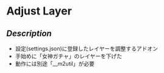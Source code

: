 # Adjust Layer
## *Description*
* 設定(settings.json)に登録したレイヤーを調整するアドオン
* 手始めに「女神ガチャ」のレイヤーを下げた
* 動作には別途「__m2util」が必要
